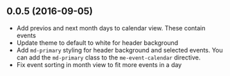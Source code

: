 <a name="0.0.5"></a>
## 0.0.5 (2016-09-05)

*  Add previos and next month days to calendar view. These contain events
*  Update theme to default to white for header background
*  Add `md-primary` styling for header background and selected events. You can add the `md-primary` class to the `me-event-calendar` directive.
*  Fix event sorting in month view to fit more events in a day
